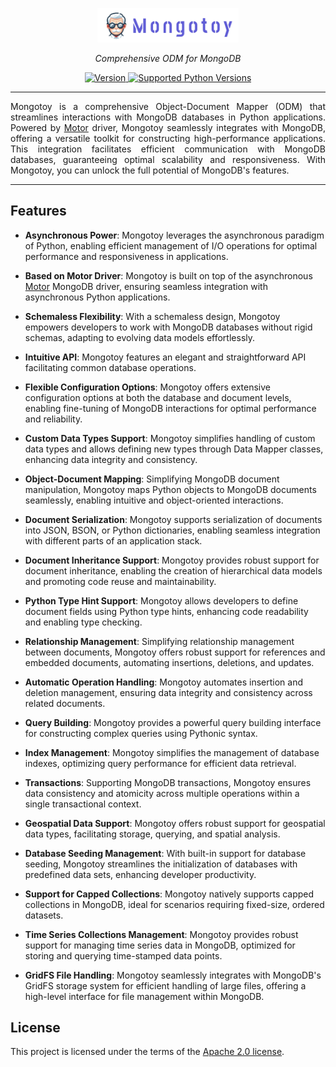 <style>
    .md-typeset h1{
        display: none;
    }
    .md-sidebar--primary {
        display: none;
    }
</style>

<p align="center">
  <a href="https://github.com/gurcuff91/mongotoy">
    <img src="assets/mongotoy.png?raw=true" alt="Mongotoy Logo" width="45%" height="auto">
  </a>
</p>

<p align="center">
  <i>Comprehensive ODM for MongoDB</i>
</p>

<p align="center">
  <a href="https://pypi.org/project/mongotoy/">
    <img src="https://img.shields.io/pypi/v/mongotoy?color=%2334D058&label=version" alt="Version"/>
  </a>
  <a href="https://pypi.org/project/mongotoy/">
    <img src="https://img.shields.io/pypi/pyversions/mongotoy.svg?color=%2334D058" alt="Supported Python Versions"/>
  </a>
</p>

<hr>
<p align="justify">
  Mongotoy is a comprehensive Object-Document Mapper (ODM) that streamlines interactions with MongoDB databases in 
  Python applications. Powered by <a href="https://github.com/mongodb/motor">Motor</a> driver, Mongotoy seamlessly 
  integrates with MongoDB, offering a versatile toolkit for constructing high-performance applications. This integration
  facilitates efficient communication with MongoDB databases, guaranteeing optimal scalability and responsiveness. With 
  Mongotoy, you can unlock the full potential of MongoDB's features.
</p>
<hr>

## Features

- **Asynchronous Power**: Mongotoy leverages the asynchronous paradigm of Python, enabling efficient management of
I/O operations for optimal performance and responsiveness in applications.

- **Based on Motor Driver**: Mongotoy is built on top of the asynchronous [Motor](https://github.com/mongodb/motor)
MongoDB driver, ensuring seamless integration with asynchronous Python applications.

- **Schemaless Flexibility**: With a schemaless design, Mongotoy empowers developers to work with MongoDB databases
without rigid schemas, adapting to evolving data models effortlessly.

- **Intuitive API**: Mongotoy features an elegant and straightforward API facilitating common database operations.

- **Flexible Configuration Options**: Mongotoy offers extensive configuration options at both the database and 
document levels, enabling fine-tuning of MongoDB interactions for optimal performance and reliability.

- **Custom Data Types Support**: Mongotoy simplifies handling of custom data types and allows defining new types
through Data Mapper classes, enhancing data integrity and consistency.

- **Object-Document Mapping**: Simplifying MongoDB document manipulation, Mongotoy maps Python objects to MongoDB 
documents seamlessly, enabling intuitive and object-oriented interactions.

- **Document Serialization**: Mongotoy supports serialization of documents into JSON, BSON, or Python dictionaries, 
enabling seamless integration with different parts of an application stack.

- **Document Inheritance Support**: Mongotoy provides robust support for document inheritance, enabling the creation
of hierarchical data models and promoting code reuse and maintainability.

- **Python Type Hint Support**: Mongotoy allows developers to define document fields using Python type hints, 
enhancing code readability and enabling type checking.

- **Relationship Management**: Simplifying relationship management between documents, Mongotoy offers robust support
for references and embedded documents, automating insertions, deletions, and updates.

- **Automatic Operation Handling**: Mongotoy automates insertion and deletion management, ensuring data integrity 
and consistency across related documents.

- **Query Building**: Mongotoy provides a powerful query building interface for constructing complex queries using 
Pythonic syntax.

- **Index Management**: Mongotoy simplifies the management of database indexes, optimizing query performance for 
efficient data retrieval.

- **Transactions**: Supporting MongoDB transactions, Mongotoy ensures data consistency and atomicity across multiple
operations within a single transactional context.

- **Geospatial Data Support**: Mongotoy offers robust support for geospatial data types, facilitating storage, 
querying, and spatial analysis.

- **Database Seeding Management**: With built-in support for database seeding, Mongotoy streamlines the 
initialization of databases with predefined data sets, enhancing developer productivity.

- **Support for Capped Collections**: Mongotoy natively supports capped collections in MongoDB, ideal for 
scenarios requiring fixed-size, ordered datasets.

- **Time Series Collections Management**: Mongotoy provides robust support for managing time series data in 
MongoDB, optimized for storing and querying time-stamped data points.

- **GridFS File Handling**: Mongotoy seamlessly integrates with MongoDB's GridFS storage system for efficient
handling of large files, offering a high-level interface for file management within MongoDB.

## License
This project is licensed under the terms of the [Apache 2.0 license](https://www.apache.org/licenses/LICENSE-2.0).
